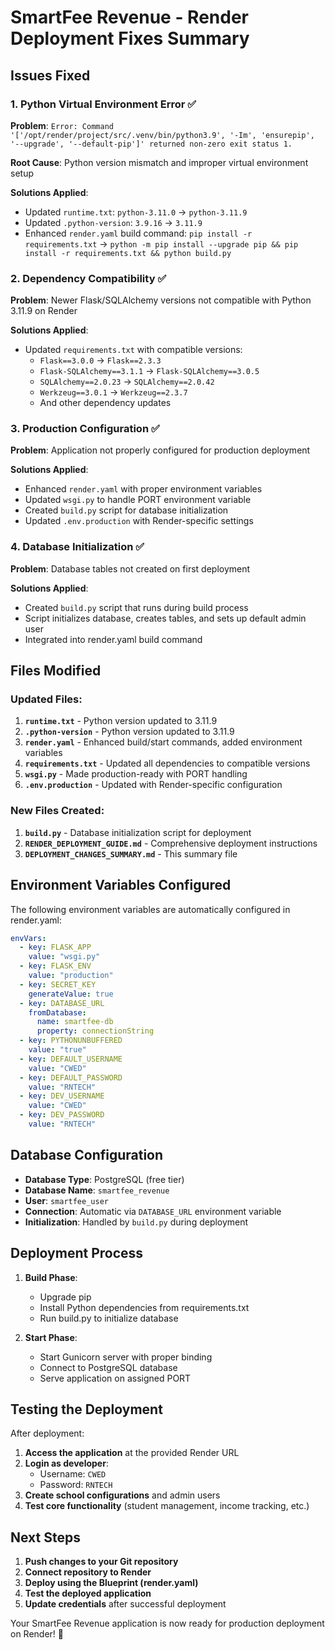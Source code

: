 # SmartFee Revenue - Render Deployment Fixes Summary

## Issues Fixed

### 1. Python Virtual Environment Error ✅
**Problem**: `Error: Command '['/opt/render/project/src/.venv/bin/python3.9', '-Im', 'ensurepip', '--upgrade', '--default-pip']' returned non-zero exit status 1.`

**Root Cause**: Python version mismatch and improper virtual environment setup

**Solutions Applied**:
- Updated `runtime.txt`: `python-3.11.0` → `python-3.11.9`
- Updated `.python-version`: `3.9.16` → `3.11.9` 
- Enhanced `render.yaml` build command: `pip install -r requirements.txt` → `python -m pip install --upgrade pip && pip install -r requirements.txt && python build.py`

### 2. Dependency Compatibility ✅
**Problem**: Newer Flask/SQLAlchemy versions not compatible with Python 3.11.9 on Render

**Solutions Applied**:
- Updated `requirements.txt` with compatible versions:
  - `Flask==3.0.0` → `Flask==2.3.3`
  - `Flask-SQLAlchemy==3.1.1` → `Flask-SQLAlchemy==3.0.5`
  - `SQLAlchemy==2.0.23` → `SQLAlchemy==2.0.42`
  - `Werkzeug==3.0.1` → `Werkzeug==2.3.7`
  - And other dependency updates

### 3. Production Configuration ✅
**Problem**: Application not properly configured for production deployment

**Solutions Applied**:
- Enhanced `render.yaml` with proper environment variables
- Updated `wsgi.py` to handle PORT environment variable
- Created `build.py` script for database initialization
- Updated `.env.production` with Render-specific settings

### 4. Database Initialization ✅
**Problem**: Database tables not created on first deployment

**Solutions Applied**:
- Created `build.py` script that runs during build process
- Script initializes database, creates tables, and sets up default admin user
- Integrated into render.yaml build command

## Files Modified

### Updated Files:
1. **`runtime.txt`** - Python version updated to 3.11.9
2. **`.python-version`** - Python version updated to 3.11.9
3. **`render.yaml`** - Enhanced build/start commands, added environment variables
4. **`requirements.txt`** - Updated all dependencies to compatible versions
5. **`wsgi.py`** - Made production-ready with PORT handling
6. **`.env.production`** - Updated with Render-specific configuration

### New Files Created:
1. **`build.py`** - Database initialization script for deployment
2. **`RENDER_DEPLOYMENT_GUIDE.md`** - Comprehensive deployment instructions
3. **`DEPLOYMENT_CHANGES_SUMMARY.md`** - This summary file

## Environment Variables Configured

The following environment variables are automatically configured in render.yaml:

```yaml
envVars:
  - key: FLASK_APP
    value: "wsgi.py"
  - key: FLASK_ENV
    value: "production"
  - key: SECRET_KEY
    generateValue: true
  - key: DATABASE_URL
    fromDatabase:
      name: smartfee-db
      property: connectionString
  - key: PYTHONUNBUFFERED
    value: "true"
  - key: DEFAULT_USERNAME
    value: "CWED"
  - key: DEFAULT_PASSWORD
    value: "RNTECH"
  - key: DEV_USERNAME
    value: "CWED"
  - key: DEV_PASSWORD
    value: "RNTECH"
```

## Database Configuration

- **Database Type**: PostgreSQL (free tier)
- **Database Name**: `smartfee_revenue`
- **User**: `smartfee_user`
- **Connection**: Automatic via `DATABASE_URL` environment variable
- **Initialization**: Handled by `build.py` during deployment

## Deployment Process

1. **Build Phase**:
   - Upgrade pip
   - Install Python dependencies from requirements.txt
   - Run build.py to initialize database

2. **Start Phase**:
   - Start Gunicorn server with proper binding
   - Connect to PostgreSQL database
   - Serve application on assigned PORT

## Testing the Deployment

After deployment:

1. **Access the application** at the provided Render URL
2. **Login as developer**:
   - Username: `CWED`
   - Password: `RNTECH`
3. **Create school configurations** and admin users
4. **Test core functionality** (student management, income tracking, etc.)

## Next Steps

1. **Push changes to your Git repository**
2. **Connect repository to Render**
3. **Deploy using the Blueprint (render.yaml)**
4. **Test the deployed application**
5. **Update credentials** after successful deployment

Your SmartFee Revenue application is now ready for production deployment on Render! 🚀